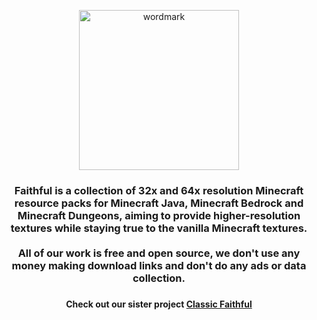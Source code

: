 <p align="center">
  <a href="https://www.faithfulpack.net/" target="_blank">
    <img height=256 src="https://cdn.discordapp.com/attachments/773989840286777345/954844398296899695/faithful_plain_border.png" alt="wordmark">
  </a>
</p>

<h3 align="center">
  Faithful is a collection of 32x and 64x resolution Minecraft resource packs for Minecraft Java, Minecraft Bedrock and Minecraft Dungeons, aiming to provide higher-resolution textures while staying true to the vanilla Minecraft textures.<br><br>
  All of our work is free and open source, we don't use any money making download links and don't do any ads or data collection.
<h3>

<h4 align="center">
  Check out our sister project <a href="https://github.com/ClassicFaithful">Classic Faithful</a>
</h4>
